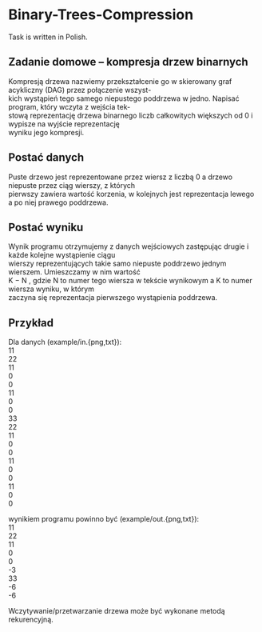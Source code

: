 # Binary-Trees-Compression

Task is written in Polish.  

## Zadanie domowe – kompresja drzew binarnych  

Kompresją drzewa nazwiemy przekształcenie go w skierowany graf acykliczny (DAG) przez połączenie wszyst-  
kich wystąpień tego samego niepustego poddrzewa w jedno. Napisać program, który wczyta z wejścia tek-  
stową reprezentację drzewa binarnego liczb całkowitych większych od 0 i wypisze na wyjście reprezentację  
wyniku jego kompresji.  

## Postać danych

Puste drzewo jest reprezentowane przez wiersz z liczbą 0 a drzewo niepuste przez ciąg wierszy, z których  
pierwszy zawiera wartość korzenia, w kolejnych jest reprezentacja lewego a po niej prawego poddrzewa.  

## Postać wyniku

Wynik programu otrzymujemy z danych wejściowych zastępując drugie i każde kolejne wystąpienie ciągu  
wierszy reprezentujących takie samo niepuste poddrzewo jednym wierszem. Umieszczamy w nim wartość  
K − N , gdzie N to numer tego wiersza w tekście wynikowym a K to numer wiersza wyniku, w którym  
zaczyna się reprezentacja pierwszego wystąpienia poddrzewa.  

## Przykład

Dla danych (example/in.{png,txt}):  
11  
22  
11  
0  
0  
11  
0  
0  
33  
22  
11  
0  
0  
11  
0  
0  
11  
0  
0  

wynikiem programu powinno być (example/out.{png,txt}):  
11  
22  
11  
0  
0  
-3  
33  
-6  
-6  

Wczytywanie/przetwarzanie drzewa może być wykonane metodą rekurencyjną.

